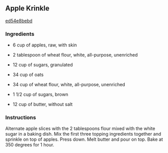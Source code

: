 ## Apple Krinkle

[ed54e8bebd](http://www.food.com/recipe/apple-krinkle-126176)

### Ingredients

 - 6 cup of apples, raw, with skin

 - 2 tablespoon of wheat flour, white, all-purpose, unenriched

 - 12 cup of sugars, granulated

 - 34 cup of oats

 - 34 cup of wheat flour, white, all-purpose, unenriched

 - 1 1/2 cup of sugars, brown

 - 12 cup of butter, without salt

### Instructions

Alternate apple slices with the 2 tablespoons flour mixed with the white sugar in a baking dish. Mix the first three topping ingredients together and sprinkle on top of apples. Press down. Melt butter and pour on top. Bake at 350 degrees for 1 hour.